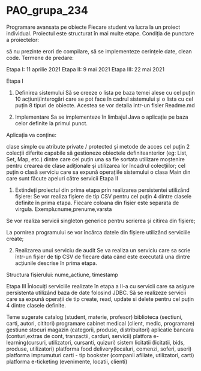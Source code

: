 # PAO_grupa_234
Programare avansata pe obiecte 
Fiecare student va lucra la un proiect individual. Proiectul este structurat în mai multe etape. Condiția de punctare a proiectelor:

să nu prezinte erori de compilare, 
să se implementeze cerințele date, 
clean code.
Termene de predare:

Etapa I​: 11 aprilie 2021
Etapa II​: 9 mai 2021
Etapa III: 22 mai 2021

Etapa I
1) Definirea sistemului
Să se creeze o lista pe baza temei alese cu cel puțin 10 acțiuni/interogări care se pot face în cadrul sistemului și o lista cu cel puțin 8 tipuri de obiecte. Acestea se vor detalia intr-un fisier Readme.md

2) Implementare
Sa se implementeze în limbajul Java o aplicație pe baza celor definite la primul punct.

Aplicația va conține:

clase simple cu atribute private / protected și metode de acces
cel puțin 2 colecții diferite capabile să gestioneze obiectele definiteanterior (eg: List, Set, Map, etc.) dintre care cel puțin una sa fie sortata
utilizare moștenire pentru crearea de clase adiționale și utilizarea lor încadrul colecțiilor;
cel puțin o clasă serviciu care sa expună operațiile sistemului
o clasa Main din care sunt făcute apeluri către servicii
Etapa II
1) Extindeți proiectul din prima etapa prin realizarea persistentei utilizând fișiere:
Se vor realiza fișiere de tip CSV pentru cel puțin 4 dintre clasele definite în prima etapa. Fiecare coloana din fișier este separata de virgula. Exemplu:nume,prenume,varsta

Se vor realiza servicii singleton generice pentru scrierea și citirea din fișiere;

La pornirea programului se vor încărca datele din fișiere utilizând serviciile create;

2) Realizarea unui serviciu de audit
Se va realiza un serviciu care sa scrie într-un fișier de tip CSV de fiecare data când este executată una dintre acțiunile descrise în prima etapa.

Structura fișierului: nume_actiune, timestamp

Etapa III
Înlocuiți serviciile realizate în etapa a II-a cu servicii care sa asigure persistenta utilizând baza de date folosind JDBC.
Să se realizeze servicii care sa expună operații de tip create, read, update si delete pentru cel puțin 4 dintre clasele definite.

Teme sugerate
catalog (student, materie, profesor)
biblioteca (sectiuni, carti, autori, cititori)
programare cabinet medical (client, medic, programare)
gestiune stocuri magazin (categorii, produse, distribuitori)
aplicatie bancara (conturi,extras de cont, tranzactii, carduri, servicii)
platfora e-learning(cursuri, utilizatori, cursanti, quizuri)
sistem licitatii (licitatii, bids, produse, utilizatori)
platforma food delivery(localuri, comenzi, soferi, useri)
platforma imprumuturi carti - tip bookster (companii afiliate, utilizatori, carti)
platforma e-ticketing (evenimente, locatii, clienti)
